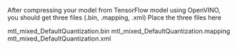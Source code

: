 After compressing your model from TensorFlow model using OpenVINO, you should get three files (.bin, .mapping, .xml)
Place the three files here

mtl_mixed_DefaultQuantization.bin
mtl_mixed_DefaultQuantization.mapping
mtl_mixed_DefaultQuantization.xml
